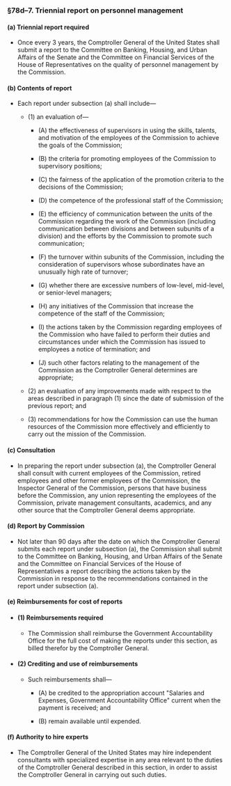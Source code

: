 ### §78d–7. Triennial report on personnel management
#### (a) Triennial report required
* Once every 3 years, the Comptroller General of the United States shall submit a report to the Committee on Banking, Housing, and Urban Affairs of the Senate and the Committee on Financial Services of the House of Representatives on the quality of personnel management by the Commission.

#### (b) Contents of report
* Each report under subsection (a) shall include—

  * (1) an evaluation of—

    * (A) the effectiveness of supervisors in using the skills, talents, and motivation of the employees of the Commission to achieve the goals of the Commission;

    * (B) the criteria for promoting employees of the Commission to supervisory positions;

    * (C) the fairness of the application of the promotion criteria to the decisions of the Commission;

    * (D) the competence of the professional staff of the Commission;

    * (E) the efficiency of communication between the units of the Commission regarding the work of the Commission (including communication between divisions and between subunits of a division) and the efforts by the Commission to promote such communication;

    * (F) the turnover within subunits of the Commission, including the consideration of supervisors whose subordinates have an unusually high rate of turnover;

    * (G) whether there are excessive numbers of low-level, mid-level, or senior-level managers;

    * (H) any initiatives of the Commission that increase the competence of the staff of the Commission;

    * (I) the actions taken by the Commission regarding employees of the Commission who have failed to perform their duties and circumstances under which the Commission has issued to employees a notice of termination; and

    * (J) such other factors relating to the management of the Commission as the Comptroller General determines are appropriate;


  * (2) an evaluation of any improvements made with respect to the areas described in paragraph (1) since the date of submission of the previous report; and

  * (3) recommendations for how the Commission can use the human resources of the Commission more effectively and efficiently to carry out the mission of the Commission.

#### (c) Consultation
* In preparing the report under subsection (a), the Comptroller General shall consult with current employees of the Commission, retired employees and other former employees of the Commission, the Inspector General of the Commission, persons that have business before the Commission, any union representing the employees of the Commission, private management consultants, academics, and any other source that the Comptroller General deems appropriate.

#### (d) Report by Commission
* Not later than 90 days after the date on which the Comptroller General submits each report under subsection (a), the Commission shall submit to the Committee on Banking, Housing, and Urban Affairs of the Senate and the Committee on Financial Services of the House of Representatives a report describing the actions taken by the Commission in response to the recommendations contained in the report under subsection (a).

#### (e) Reimbursements for cost of reports
* #### (1) Reimbursements required
  * The Commission shall reimburse the Government Accountability Office for the full cost of making the reports under this section, as billed therefor by the Comptroller General.

* #### (2) Crediting and use of reimbursements
  * Such reimbursements shall—

    * (A) be credited to the appropriation account "Salaries and Expenses, Government Accountability Office" current when the payment is received; and

    * (B) remain available until expended.

#### (f) Authority to hire experts
* The Comptroller General of the United States may hire independent consultants with specialized expertise in any area relevant to the duties of the Comptroller General described in this section, in order to assist the Comptroller General in carrying out such duties.